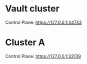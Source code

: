 # Vault cluster

Control Plane: https://127.0.0.1:44743

# Cluster A

Control Plane: https://127.0.0.1:33139


